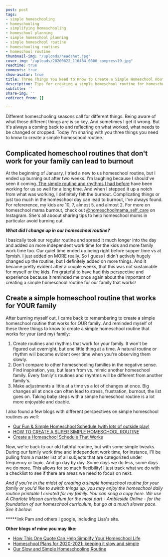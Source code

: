 ```yaml
---
post: post
tags:
- simple homeschooling
- homeschooling
- simplifying homeschooling
- homeschool planning
- simple homeschool planning
- simple homeschool routine
- homeschooling routines
- homeschool routine
thumbnail-img: "/uploads/headshot.jpg"
cover-img: "/uploads/20200822_110434_0000_compress19.jpg"
readtime: true
comments: true
show-avatar: true
title: Three Things You Need to Know to Create a Simple Homeschool Routine
description: Tips for creating a simple homeschool routine for homeschooling families.
subtitle: ''
share-img: ''
redirect_from: []

---
```

Different homeschooling seasons call for different things. Being aware of what those different things are is so key. And sometimes I get it wrong. But it's always a coming back to and reflecting on what worked, what needs to be changed or dropped. Today I'm sharing with you three things you need to know to create a simple homeschool routine.

## Complicated homeschool routines that don't work for your family can lead to burnout

At the beginning of January, I tried a new to us homeschool routine, but I ended up burning out after two weeks. I'm laughing because I should've seen it coming.[ The simple routine and rhythms I had before](https://www.simplehomemom.com/our-slow-and-simple-homeschooling-routine/) have been working for us so well for a long time. And when I stepped it up a notch from what was working, I definitely felt the burnout. Complicating things or just too much in the homeschool day can lead to burnout, I've always found. For refererence, my kids are 10, 7, almost 5, and almost 2. For more on homeschool mama burnout, check out [@homeschoolmama_self_care](https://www.instagram.com/homeschool_mama_self_care/) on Instagram. She's all aboout sharing tips to help homeschool moms in particular avoid burning out.

**_What did I change up in our homeschool routine?_**

I basically took our regular routine and spread it much longer into the day and added on more independent work time for the kids and more family work time too. Our quiet time ended up being right before supper time vs at 1pmish. I just added on MORE really. So I guess I didn't actively hugely changed up the routine, but I definitely added on more things. And it became pretty evident after a couple weeks, that this was not sustainable for myself or the kids. I'm grateful to have had this perspective and experience because it reminded me once again about the important of creating a simple homeschool routine for our family that works!

## Create a simple homeschool routine that works for YOUR family

After burning myself out, I came back to remembering to create a simple homeschool routine that works for OUR family. And reminded myself of these three things to know to create a simple homeschool routine that works for your (and my) family:

1. Create routines and rhythms that work for your family. It won't be figured out overnight, but one little thing at a time. A natural routine or rhythm will become evident over time when you're observing them slowly.
2. Don't compare to other homeschooling families in the negative sense. Find inspiration, yes, but learn from vs. mimic another homeschool family. Every family's routines and rhyhtms will be different from another family's.
3. Make adjustments a little at a time vs a lot of changes at once. Big changes all at once can often lead to stress, frustration, burnout, the list goes on. Taking baby steps with a simple homeschool routine is a lot more enjoyable and doable.

I also found a few blogs with different perspectives on simple homeschool routines as well: 

* [Our Fun & Simple Homeschool Schedule (with lots of outside play)](https://www.localpassportfamily.com/2020/03/our-fun-simple-homeschool-schedule-with-lots-of-outside-play.html)
* [HOW TO CREATE A SUPER SIMPLE HOMESCHOOL ROUTINE](https://my-little-poppies.com/simple-homeschool-routine/)
* [Create a Homeschool Schedule That Works](https://www.justasimplehome.com/homeschooling/create-a-homeschool-schedule-that-works/)

Now, we're back to our old faithful routine, but with some simple tweaks. During our family work time and independent work time, for instance, I'll be pulling from a master list of all subjects that are categorized under frequency or topic. And go day by day. Some days we do less, some days we do more. This allows for so much flexibility! I just track what we do with a checklist to see if there are areas we need to focus on next.

_And if you're in the midst of creating a simple homeschool routine for your family or you'd like to switch things up, you may enjoy the homeschool daily routine printable I created for my family. You can snag a copy here. We use A Charlote Mason curriculum for the most part - Ambleside Online - for the foundation of our homeschool curriculum, but go at a much slower pace. See it below:_

\*****link Pam and others I google, including Lisa's site.

**Other blogs of mine you may like:**

* [How This One Quote Can Help Simplify Your Homeschool Life](https://www.simplehomemom.com/how-this-one-quote-can-help-simplify-your-homeschool-life/)
* [Homeschool Plans for 2020-2021: keeping it slow and simple](https://www.simplehomemom.com/homeschool-plans/)
* [Our Slow and Simple Homeschooling Routine](https://www.simplehomemom.com/our-slow-and-simple-homeschooling-routine/)